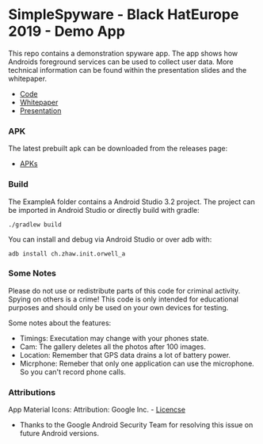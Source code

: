 # SimpleSpyware - Black HatEurope 2019 - Demo App 

This repo contains a demonstration spyware app. The app shows how Androids foreground services can be used to collect user data. More technical information can be found within the presentation slides and the whitepaper.

* [Code](https://github.com/7homasSutter/SimpleSpyware/releases)
* [Whitepaper](https://github.com/7homasSutter/SimpleSpyware/releases)
* [Presentation](https://github.com/7homasSutter/SimpleSpyware/releases)

### APK
The latest prebuilt apk can be downloaded from the releases page:
* [APKs](https://github.com/7homasSutter/SimpleSpyware/releases)


### Build
The ExampleA folder contains a Android Studio 3.2 project. The project can be imported in Android Studio or directly build with gradle:

```
./gradlew build
```

You can install and debug via Android Studio or over adb with:
```
adb install ch.zhaw.init.orwell_a
```
### Some Notes
Please do not use or redistribute parts of this code for criminal activity. Spying on others is a crime! This code is only intended for educational purposes and should only be used on your own devices for testing.

Some notes about the features:
- Timings: Executation may change with your phones state.
- Cam: The gallery deletes all the photos after 100 images.
- Location: Remember that GPS data drains a lot of battery power.
- Micrphone: Remeber that only one application can use the microphone. So you can't record phone calls.


### Attributions 
App Material Icons: Attribution: Google Inc. - [Licencse](https://creativecommons.org/licenses/by/4.0/deed.en)

- Thanks to the Google Android Security Team for resolving this issue on future Android versions.
